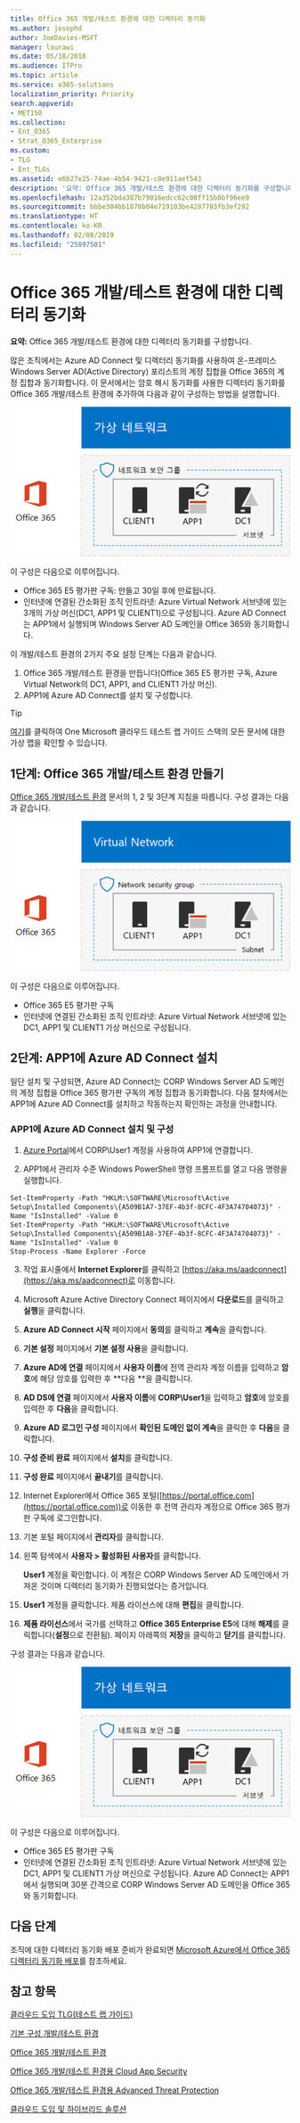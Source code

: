```yaml
---
title: Office 365 개발/테스트 환경에 대한 디렉터리 동기화
ms.author: josephd
author: JoeDavies-MSFT
manager: laurawi
ms.date: 05/18/2018
ms.audience: ITPro
ms.topic: article
ms.service: o365-solutions
localization_priority: Priority
search.appverid:
- MET150
ms.collection:
- Ent_O365
- Strat_O365_Enterprise
ms.custom:
- TLG
- Ent_TLGs
ms.assetid: e6b27e25-74ae-4b54-9421-c8e911aef543
description: '요약: Office 365 개발/테스트 환경에 대한 디렉터리 동기화를 구성합니다.'
ms.openlocfilehash: 12a352bda387b79016edcc62c08ff15b0bf96ee9
ms.sourcegitcommit: bbbe304bb1878b04e719103be4287703fb3ef292
ms.translationtype: HT
ms.contentlocale: ko-KR
ms.lasthandoff: 02/08/2019
ms.locfileid: "25897501"
---
```

# <a name="directory-synchronization-for-your-office-365-devtest-environment"></a>Office 365 개발/테스트 환경에 대한 디렉터리 동기화

 **요약:** Office 365 개발/테스트 환경에 대한 디렉터리 동기화를 구성합니다.
  
많은 조직에서는 Azure AD Connect 및 디렉터리 동기화를 사용하여 온-프레미스 Windows Server AD(Active Directory) 포리스트의 계정 집합을 Office 365의 계정 집합과 동기화합니다. 이 문서에서는 암호 해시 동기화를 사용한 디렉터리 동기화를 Office 365 개발/테스트 환경에 추가하여 다음과 같이 구성하는 방법을 설명합니다.
  
![디렉터리 동기화를 사용하는 Office 365 개발/테스트 환경](media/be5b37b0-f832-4878-b153-436c31546e21.png)
  
이 구성은 다음으로 이루어집니다. 
  
- Office 365 E5 평가판 구독: 만들고 30일 후에 만료됩니다.
- 인터넷에 연결된 간소화된 조직 인트라넷: Azure Virtual Network 서브넷에 있는 3개의 가상 머신(DC1, APP1 및 CLIENT1)으로 구성됩니다. Azure AD Connect는 APP1에서 실행되며 Windows Server AD 도메인을 Office 365와 동기화합니다.
    
이 개발/테스트 환경의 2가지 주요 설정 단계는 다음과 같습니다.
  
1. Office 365 개발/테스트 환경을 만듭니다(Office 365 E5 평가판 구독, Azure Virtual Network의 DC1, APP1, and CLIENT1 가상 머신).
2. APP1에 Azure AD Connect를 설치 및 구성합니다.
    
> [!TIP]
> [여기](http://aka.ms/catlgstack)를 클릭하여 One Microsoft 클라우드 테스트 랩 가이드 스택의 모든 문서에 대한 가상 맵을 확인할 수 있습니다.
  
## <a name="phase-1-create-an-office-365-devtest-environment"></a>1단계: Office 365 개발/테스트 환경 만들기

[Office 365 개발/테스트 환경](office-365-dev-test-environment.md) 문서의 1, 2 및 3단계 지침을 따릅니다. 구성 결과는 다음과 같습니다.
  
![Office 365 개발/테스트 환경](media/48fb91aa-09b0-4020-a496-a8253920c45d.png)
  
이 구성은 다음으로 이루어집니다. 
  
- Office 365 E5 평가판 구독
- 인터넷에 연결된 간소화된 조직 인트라넷: Azure Virtual Network 서브넷에 있는 DC1, APP1 및 CLIENT1 가상 머신으로 구성됩니다.
    
## <a name="phase-2-install-azure-ad-connect-on-app1"></a>2단계: APP1에 Azure AD Connect 설치

일단 설치 및 구성되면, Azure AD Connect는 CORP Windows Server AD 도메인의 계정 집합을 Office 365 평가판 구독의 계정 집합과 동기화합니다. 다음 절차에서는 APP1에 Azure AD Connect를 설치하고 작동하는지 확인하는 과정을 안내합니다.
  
### <a name="install-and-configure-azure-ad-connect-on-app1"></a>APP1에 Azure AD Connect 설치 및 구성

1. [Azure Portal](https://portal.azure.com)에서 CORP\\User1 계정을 사용하여 APP1에 연결합니다.
    
2. APP1에서 관리자 수준 Windows PowerShell 명령 프롬프트를 열고 다음 명령을 실행합니다.
    
  ```
  Set-ItemProperty -Path "HKLM:\SOFTWARE\Microsoft\Active Setup\Installed Components\{A509B1A7-37EF-4b3f-8CFC-4F3A74704073}" -Name "IsInstalled" -Value 0
Set-ItemProperty -Path "HKLM:\SOFTWARE\Microsoft\Active Setup\Installed Components\{A509B1A8-37EF-4b3f-8CFC-4F3A74704073}" -Name "IsInstalled" -Value 0
Stop-Process -Name Explorer -Force

  ```

3. 작업 표시줄에서 **Internet Explorer**를 클릭하고 [https://aka.ms/aadconnect](https://aka.ms/aadconnect)로 이동합니다.
    
4. Microsoft Azure Active Directory Connect 페이지에서 **다운로드**를 클릭하고 **실행**을 클릭합니다.
    
5. **Azure AD Connect 시작** 페이지에서 **동의**를 클릭하고 **계속**을 클릭합니다.
    
6. **기본 설정** 페이지에서 **기본 설정 사용**을 클릭합니다.
    
7. **Azure AD에 연결** 페이지에서 **사용자 이름**에 전역 관리자 계정 이름을 입력하고 **암호**에 해당 암호를 입력한 후 **다음 **을 클릭합니다.
    
8. **AD DS에 연결** 페이지에서 **사용자 이름**에 **CORP\\User1**을 입력하고 **암호**에 암호를 입력한 후 **다음**을 클릭합니다.
    
9. **Azure AD 로그인 구성** 페이지에서 **확인된 도메인 없이 계속**을 클릭한 후 **다음**을 클릭합니다.
    
10. **구성 준비 완료** 페이지에서 **설치**를 클릭합니다.
    
11. **구성 완료** 페이지에서 **끝내기**를 클릭합니다.
    
12. Internet Explorer에서 Office 365 포털([https://portal.office.com](https://portal.office.com))로 이동한 후 전역 관리자 계정으로 Office 365 평가판 구독에 로그인합니다.
    
13. 기본 포털 페이지에서 **관리자**를 클릭합니다.
    
14. 왼쪽 탐색에서 **사용자 > 활성화된 사용자**를 클릭합니다.
    
    **User1** 계정을 확인합니다. 이 계정은 CORP Windows Server AD 도메인에서 가져온 것이며 디렉터리 동기화가 진행되었다는 증거입니다.
    
15. **User1** 계정을 클릭합니다. 제품 라이선스에 대해 **편집**을 클릭합니다.
    
16. **제품 라이선스**에서 국가를 선택하고 **Office 365 Enterprise E5**에 대해 **해제**를 클릭합니다(**설정**으로 전환됨). 페이지 아래쪽의 **저장**을 클릭하고 **닫기**를 클릭합니다.
    
구성 결과는 다음과 같습니다.
  
![디렉터리 동기화를 사용하는 Office 365 개발/테스트 환경](media/be5b37b0-f832-4878-b153-436c31546e21.png)
  
이 구성은 다음으로 이루어집니다. 
  
- Office 365 E5 평가판 구독
- 인터넷에 연결된 간소화된 조직 인트라넷: Azure Virtual Network 서브넷에 있는 DC1, APP1 및 CLIENT1 가상 머신으로 구성됩니다. Azure AD Connect는 APP1에서 실행되며 30분 간격으로 CORP Windows Server AD 도메인을 Office 365와 동기화합니다.
    
## <a name="next-step"></a>다음 단계

조직에 대한 디렉터리 동기화 배포 준비가 완료되면 [Microsoft Azure에서 Office 365 디렉터리 동기화 배포](deploy-office-365-directory-synchronization-dirsync-in-microsoft-azure.md)를 참조하세요.

## <a name="see-also"></a>참고 항목

[클라우드 도입 TLG(테스트 랩 가이드)](cloud-adoption-test-lab-guides-tlgs.md)

[기본 구성 개발/테스트 환경](base-configuration-dev-test-environment.md)

[Office 365 개발/테스트 환경](office-365-dev-test-environment.md)

[Office 365 개발/테스트 환경용 Cloud App Security](cloud-app-security-for-your-office-365-dev-test-environment.md)

[Office 365 개발/테스트 환경용 Advanced Threat Protection](advanced-threat-protection-for-your-office-365-dev-test-environment.md)

[클라우드 도입 및 하이브리드 솔루션](cloud-adoption-and-hybrid-solutions.md)




